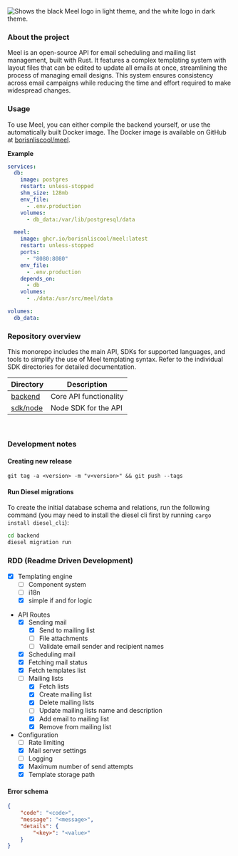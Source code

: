 <picture>
  <source media="(prefers-color-scheme: dark)" srcset="https://github.com/user-attachments/assets/c315ec64-9b66-4e75-955e-034a542def11">
  <source media="(prefers-color-scheme: light)" srcset="https://github.com/user-attachments/assets/707f7cb0-f921-4f26-aff7-6efa68cc3d37">
  <img alt="Shows the black Meel logo in light theme, and the white logo in dark theme." src="https://github.com/user-attachments/assets/707f7cb0-f921-4f26-aff7-6efa68cc3d37">
</picture>

### About the project

Meel is an open-source API for email scheduling and mailing list management, built with Rust. It features a complex
templating system with layout files that can be edited to update all emails at once, streamlining the process of
managing email designs. This system ensures consistency across email campaigns while reducing the time and effort
required to make widespread changes.

### Usage

To use Meel, you can either compile the backend yourself, or use the automatically built Docker image. The Docker image
is available on GitHub at [borisnliscool/meel](https://github.com/borisnliscool/meel/pkgs/container/meel).

**Example**

```yml
services:
  db:
    image: postgres
    restart: unless-stopped
    shm_size: 128mb
    env_file:
      - .env.production
    volumes:
      - db_data:/var/lib/postgresql/data

  meel:
    image: ghcr.io/borisnliscool/meel:latest
    restart: unless-stopped
    ports:
      - "8080:8080"
    env_file:
      - .env.production
    depends_on:
      - db
    volumes:
      - ./data:/usr/src/meel/data

volumes:
  db_data:
```

### Repository overview

This monorepo includes the main API, SDKs for supported languages, and tools to simplify the use of Meel templating syntax. 
Refer to the individual SDK directories for detailed documentation.

| Directory                                     | Description                            |
|-----------------------------------------------|----------------------------------------|
| [backend](./backend)                          | Core API functionality                 |
| [sdk/node](./sdk/node)                        | Node SDK for the API                   |

<br/>

### Development notes

#### Creating new release

```
git tag -a <version> -m "v<version>" && git push --tags
```

#### Run Diesel migrations

To create the initial database schema and relations, run the following command
(you may need to install the diesel cli first by running `cargo install diesel_cli`):

```bash
cd backend
diesel migration run
```

### RDD (Readme Driven Development)

- [x] Templating engine
    - [ ] Component system
    - [ ] i18n
    - [x] simple if and for logic
- API Routes
    - [x] Sending mail
        - [x] Send to mailing list
        - [ ] File attachments
        - [ ] Validate email sender and recipient names
    - [x] Scheduling mail
    - [x] Fetching mail status
    - [x] Fetch templates list
    - [ ] Mailing lists
        - [x] Fetch lists
        - [x] Create mailing list
        - [x] Delete mailing lists
        - [ ] Update mailing lists name and description
        - [x] Add email to mailing list
        - [x] Remove from mailing list
- Configuration
    - [ ] Rate limiting
    - [x] Mail server settings
    - [ ] Logging
    - [x] Maximum number of send attempts
    - [x] Template storage path

#### Error schema

```json
{
	"code": "<code>",
	"message": "<message>",
	"details": {
		"<key>": "<value>"
	}
}

```
